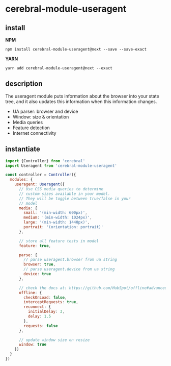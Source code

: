 # cerebral-module-useragent

## install

**NPM**

`npm install cerebral-module-useragent@next --save --save-exact`

**YARN**

`yarn add cerebral-module-useragent@next --exact`

## description
The useragent module puts information about the browser into your state tree, and it also updates this information when this information changes.

- UA parser: browser and device
- Window: size & orientation
- Media queries
- Feature detection
- Internet connectivity

## instantiate

```js
import {Controller} from 'cerebral'
import Useragent from 'cerebral-module-useragent'

const controller = Controller({
  modules: {
    useragent: Useragent({
      // Use CSS media queries to determine
      // custom sizes available in your model.
      // They will be toggle between true/false in your
      // model
      media: {
        small: '(min-width: 600px)',
        medium: '(min-width: 1024px)',
        large: '(min-width: 1440px)',
        portrait: '(orientation: portrait)'
      },

      // store all feature tests in model
      feature: true,

      parse: {
        // parse useragent.browser from ua string
        browser: true,
        // parse useragent.device from ua string
        device: true
      },

      // check the docs at: https://github.com/HubSpot/offline#advanced
      offline: {
        checkOnLoad: false,
        interceptRequests: true,
        reconnect: {
          initialDelay: 3,
          delay: 1.5
        },
        requests: false
      },

      // update window size on resize
      window: true
    })
  }
})
```
